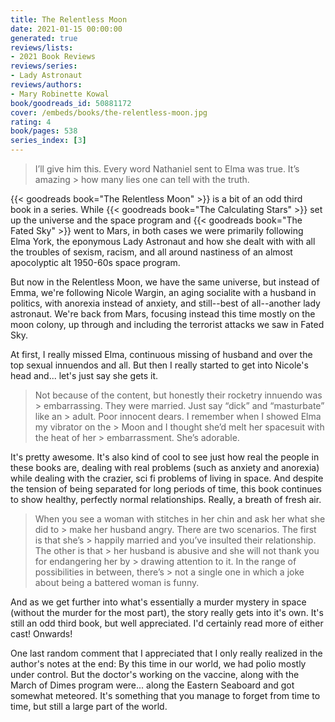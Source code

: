 ```yaml
---
title: The Relentless Moon
date: 2021-01-15 00:00:00
generated: true
reviews/lists:
- 2021 Book Reviews
reviews/series:
- Lady Astronaut
reviews/authors:
- Mary Robinette Kowal
book/goodreads_id: 50881172
cover: /embeds/books/the-relentless-moon.jpg
rating: 4
book/pages: 538
series_index: [3]
---
```

> I’ll give him this. Every word Nathaniel sent to Elma was true. It’s amazing > how many lies one can tell with the truth.

{{< goodreads book="The Relentless Moon" >}} is a bit of an odd third book in a series. While {{< goodreads book="The Calculating Stars" >}} set up the universe and the space program and {{< goodreads book="The Fated Sky" >}} went to Mars, in both cases we were primarily following Elma York, the eponymous Lady Astronaut and how she dealt with with all the troubles of sexism, racism, and all around nastiness of an almost apocolyptic alt 1950-60s space program.  

<!--more-->

But now in the Relentless Moon, we have the same universe, but instead of Emma, we're following Nicole Wargin, an aging socialite with a husband in politics, with anorexia instead of anxiety, and still--best of all--another lady astronaut. We're back from Mars, focusing instead this time mostly on the moon colony, up through and including the terrorist attacks we saw in Fated Sky.  

At first, I really missed Elma, continuous missing of husband and over the top sexual innuendos and all. But then I really started to get into Nicole's head and... let's just say she gets it.  

> Not because of the content, but honestly their rocketry innuendo was > embarrassing. They were married. Just say “dick” and “masturbate” like an > adult. Poor innocent dears. I remember when I showed Elma my vibrator on the > Moon and I thought she’d melt her spacesuit with the heat of her > embarrassment. She’s adorable.

It's pretty awesome. It's also kind of cool to see just how real the people in these books are, dealing with real problems (such as anxiety and anorexia) while dealing with the crazier, sci fi problems of living in space. And despite the tension of being separated for long periods of time, this book continues to show healthy, perfectly normal relationships. Really, a breath of fresh air.  

> When you see a woman with stitches in her chin and ask her what she did to > make her husband angry. There are two scenarios. The first is that she’s > happily married and you’ve insulted their relationship. The other is that > her husband is abusive and she will not thank you for endangering her by > drawing attention to it. In the range of possibilities in between, there’s > not a single one in which a joke about being a battered woman is funny.

And as we get further into what's essentially a murder mystery in space (without the murder for the most part), the story really gets into it's own. It's still an odd third book, but well appreciated. I'd certainly read more of either cast! Onwards!  

One last random comment that I appreciated that I only really realized in the author's notes at the end: By this time in our world, we had polio mostly under control. But the doctor's working on the vaccine, along with the March of Dimes program were... along the Eastern Seaboard and got somewhat meteored. It's something that you manage to forget from time to time, but still a large part of the world.